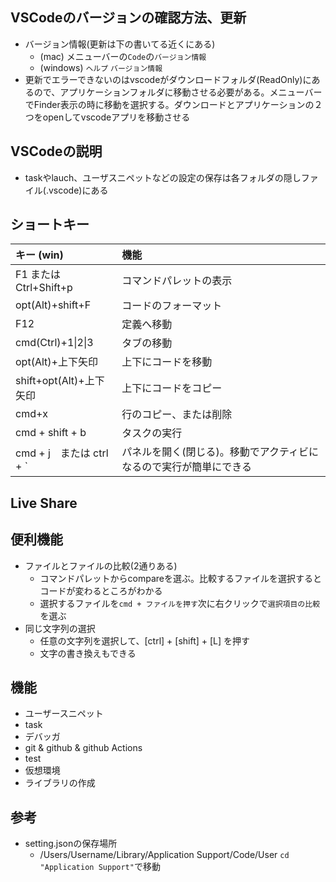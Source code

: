 ## VSCodeのバージョンの確認方法、更新
- バージョン情報(更新は下の書いてる近くにある)
  - (mac) メニューバーの`Code`の`バージョン情報`
  - (windows) `ヘルプ` `バージョン情報`  
- 更新でエラーできないのはvscodeがダウンロードフォルダ(ReadOnly)にあるので、アプリケーションフォルダに移動させる必要がある。メニューバーでFinder表示の時に移動を選択する。ダウンロードとアプリケーションの２つをopenしてvscodeアプリを移動させる 
## VSCodeの説明
- taskやlauch、ユーザスニペットなどの設定の保存は各フォルダの隠しファイル(.vscode)にある

## ショートキー
|キー (win)|機能|
|:--|:--|
|F1 または Ctrl+Shift+p|コマンドパレットの表示|
|opt(Alt)+shift+F|コードのフォーマット|
|F12|定義へ移動|
|cmd(Ctrl)+1\|2\|3|タブの移動|
|opt(Alt)+上下矢印|上下にコードを移動|
|shift+opt(Alt)+上下矢印|上下にコードをコピー|
|cmd+x|行のコピー、または削除|
|cmd + shift + b|タスクの実行|
|cmd + j　または ctrl + `|パネルを開く(閉じる)。移動でアクティビになるので実行が簡単にできる|

## Live Share

## 便利機能
- ファイルとファイルの比較(2通りある)
  - コマンドパレットからcompareを選ぶ。比較するファイルを選択するとコードが変わるところがわかる
  - 選択するファイルを`cmd + ファイルを押す`次に右クリックで`選択項目の比較`を選ぶ
- 同じ文字列の選択
  - 任意の文字列を選択して、\[ctrl] + \[shift] + \[L] を押す
  - 文字の書き換えもできる

## 機能
- ユーザースニペット
- task
- デバッガ
- git & github & github Actions
- test
- 仮想環境
- ライブラリの作成

## 参考
- setting.jsonの保存場所
  - /Users/Username/Library/Application Support/Code/User `cd "Application Support"`で移動
